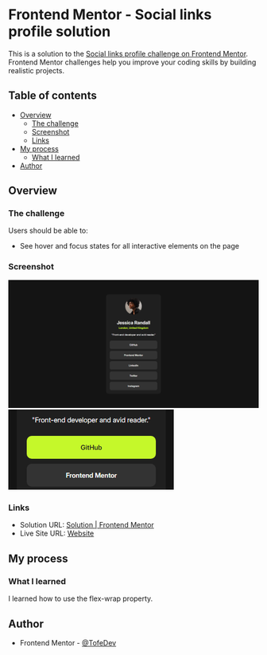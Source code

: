 # Frontend Mentor - Social links profile solution

This is a solution to the [Social links profile challenge on Frontend Mentor](https://www.frontendmentor.io/challenges/social-links-profile-UG32l9m6dQ). Frontend Mentor challenges help you improve your coding skills by building realistic projects.

## Table of contents

- [Overview](#overview)
  - [The challenge](#the-challenge)
  - [Screenshot](#screenshot)
  - [Links](#links)
- [My process](#my-process)
  - [What I learned](#what-i-learned)
- [Author](#author)

## Overview

### The challenge

Users should be able to:

- See hover and focus states for all interactive elements on the page

### Screenshot

![Website](./design/Screenshot%20Finished%20Page.png)
![Hover Button](./design/Hover%20Screenshot.png)

### Links

- Solution URL: [Solution | Frontend Mentor](https://www.frontendmentor.io/solutions/profile-social-media-links-Xgt3KeNgNW)
- Live Site URL: [Website](https://tofedev.github.io/profile-challenge/)

## My process
### What I learned

I learned how to use the flex-wrap property.

## Author

- Frontend Mentor - [@TofeDev](https://www.frontendmentor.io/profile/TofeDev)
